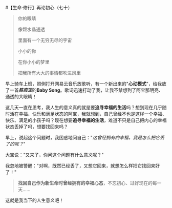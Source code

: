 #【生命⋅修行】再论初心（七十）

> 你的眼睛
>
> 像颗水晶通透
>
> 里面有一个无穷无尽的宇宙
>
> 小小的你
>
> 在你小小的梦里
>
> 把我所有大大的事情都吹进风里

早上骑车上班，照例打开网易云音乐放歌听，有一个新出来的"**心动模式**"，给我放了一首***陈奕迅***的**Baby Song**。歌词迅速打动了我，让我不禁想到了阿宝那明亮、通透的大眼睛！

这几天一直在思考，我人生的意义真的就是要**追寻幸福的生活**吗？想到现在几乎随时活在幸福、快乐和满足状态的阿宝，我就想到，自己曾经不也是这样一个幸福、快乐、满足的小孩子吗？现在想要**追寻幸福的生活**，难道不只是自己把内心的幸福状态丢掉了吗，想要找回来吗？

早上，说起这个问题时，我困惑地问自己："*这曾经拥有的幸福，我是怎么把它丢了的呢？*"

大宝说："又来了，你问这个问题有什么意义呢？"

我忽地被警醒："对啊，既然已经丢了，又想它回来，就想怎么样把它找回来好了！"

> **找回自己作为新生命时曾经拥有的幸福心态**，不忘初心、过好现在的每一天......

这就是我当下的人生意义吧！